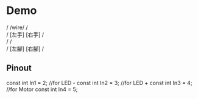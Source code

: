 # Demo

/    /wire/    / <br />
/ [左手] [右手] / <br />
/              / <br />
/ [左腳] [右腳] / <br />


## Pinout  
const int In1   = 2;      //for LED -
const int In2   = 3;      //for LED +
const int In3   = 4;      //for Motor
const int In4   = 5;
